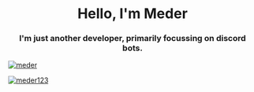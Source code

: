 <h1 align="center">Hello, I'm Meder</h1>
<h3 align="center">I'm just another developer, primarily focussing on discord bots.</h3>

<a href="https://discord.gg/jf9bkQN9YJ"><p><img align="center" src="https://discord.c99.nl/widget/theme-4/437679536973414400.png" alt="meder"/></a>

<a href="https://github.com/meder123/">
<p><img align="center" src="https://github-readme-stats.vercel.app/api/top-langs?username=meder123&langs_count=8&show_icons=true&layout=compact&bg_color=1f1d2e&text_color=70CAC5&icon_color=B25665&title_color=D68FD0" alt="meder123"/>
